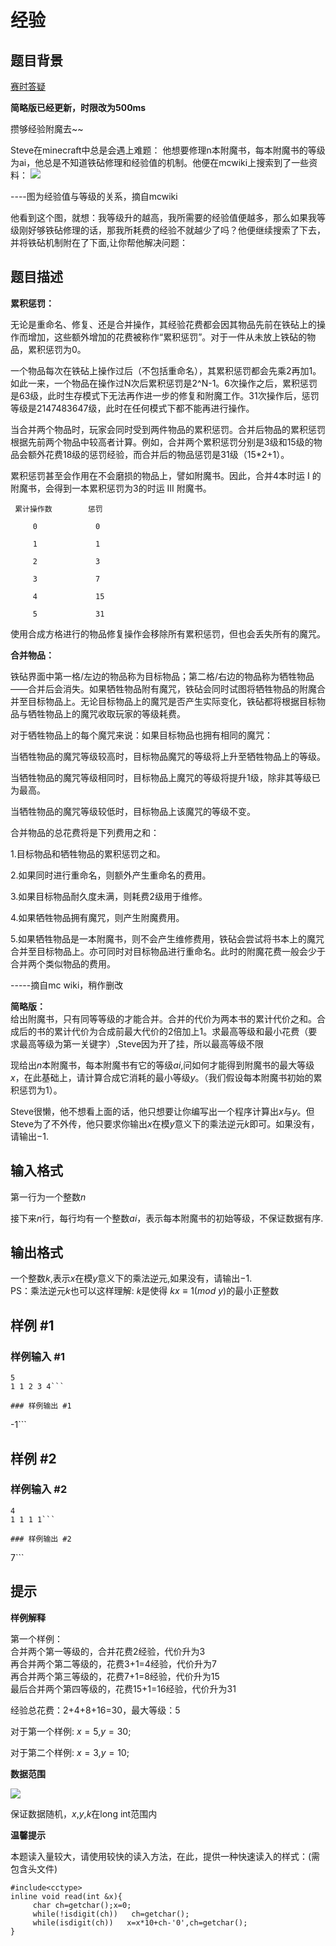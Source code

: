 # 经验

## 题目背景

[赛时答疑](https://www.luogu.org/discuss/show/80694)  

**简略版已经更新，时限改为500ms**

攒够经验附魔去~~

Steve在minecraft中总是会遇上难题：
他想要修理n本附魔书，每本附魔书的等级为ai，他总是不知道铁砧修理和经验值的机制。他便在mcwiki上搜索到了一些资料：
![](https://d1u5p3l4wpay3k.cloudfront.net/minecraft_zh_gamepedia/pChart4mw/e8160a1cad02998149d79c65237dc775.png)

----图为经验值与等级的关系，摘自mcwiki 

他看到这个图，就想：我等级升的越高，我所需要的经验值便越多，那么如果我等级刚好够铁砧修理的话，那我所耗费的经验不就越少了吗？他便继续搜索了下去，并将铁砧机制附在了下面,让你帮他解决问题：

## 题目描述

**累积惩罚：**

无论是重命名、修复、还是合并操作，其经验花费都会因其物品先前在铁砧上的操作而增加，这些额外增加的花费被称作“累积惩罚”。对于一件从未放上铁砧的物品，累积惩罚为0。

一个物品每次在铁砧上操作过后（不包括重命名），其累积惩罚都会先乘2再加1。如此一来，一个物品在操作过N次后累积惩罚是2^N-1。6次操作之后，累积惩罚是63级，此时生存模式下无法再作进一步的修复和附魔工作。31次操作后，惩罚等级是2147483647级，此时在任何模式下都不能再进行操作。

当合并两个物品时，玩家会同时受到两件物品的累积惩罚。合并后物品的累积惩罚根据先前两个物品中较高者计算。例如，合并两个累积惩罚分别是3级和15级的物品会额外花费18级的惩罚经验，而合并后的物品惩罚是31级（15*2+1）。

累积惩罚甚至会作用在不会磨损的物品上，譬如附魔书。因此，合并4本时运 I 的附魔书，会得到一本累积惩罚为3的时运 III 附魔书。

     累计操作数	      惩罚

         0	           0

         1	           1

         2	           3

         3	           7

         4	           15

         5	           31

使用合成方格进行的物品修复操作会移除所有累积惩罚，但也会丢失所有的魔咒。

**合并物品：**

铁砧界面中第一格/左边的物品称为目标物品；第二格/右边的物品称为牺牲物品——合并后会消失。如果牺牲物品附有魔咒，铁砧会同时试图将牺牲物品的附魔合并至目标物品上。无论目标物品上的魔咒是否产生实际变化，铁砧都将根据目标物品与牺牲物品上的魔咒收取玩家的等级耗费。

对于牺牲物品上的每个魔咒来说：如果目标物品也拥有相同的魔咒：

当牺牲物品的魔咒等级较高时，目标物品魔咒的等级将上升至牺牲物品上的等级。

当牺牲物品的魔咒等级相同时，目标物品上魔咒的等级将提升1级，除非其等级已为最高。    

当牺牲物品的魔咒等级较低时，目标物品上该魔咒的等级不变。
    
合并物品的总花费将是下列费用之和：

1.目标物品和牺牲物品的累积惩罚之和。

2.如果同时进行重命名，则额外产生重命名的费用。

3.如果目标物品耐久度未满，则耗费2级用于维修。

4.如果牺牲物品拥有魔咒，则产生附魔费用。

5.如果牺牲物品是一本附魔书，则不会产生维修费用，铁砧会尝试将书本上的魔咒合并至目标物品上。亦可同时对目标物品进行重命名。此时的附魔花费一般会少于合并两个类似物品的费用。

-----摘自mc wiki，稍作删改

**简略版：**  
给出附魔书，只有同等等级的才能合并。合并的代价为两本书的累计代价之和。合成后的书的累计代价为合成前最大代价的2倍加上1。求最高等级和最小花费（要求最高等级为第一关键字）,Steve因为开了挂，所以最高等级不限

现给出$n$本附魔书，每本附魔书有它的等级$ai$,问如何才能得到附魔书的最大等级$x$，在此基础上，请计算合成它消耗的最小等级$y$。（我们假设每本附魔书初始的累积惩罚为1）。

Steve很懒，他不想看上面的话，他只想要让你编写出一个程序计算出$x$与$y$。但Steve为了不外传，他只要求你输出$x$在模$y$意义下的乘法逆元$k$即可。如果没有，请输出$-1$.

## 输入格式

第一行为一个整数$n$

接下来$n$行，每行均有一个整数$ai$，表示每本附魔书的初始等级，不保证数据有序.

## 输出格式

一个整数$k$,表示$x$在模$y$意义下的乘法逆元,如果没有，请输出$-1$.  
PS：乘法逆元$k$也可以这样理解: $k$是使得 $kx\equiv1(mod$ $y)$的最小正整数

## 样例 #1

### 样例输入 #1
```
5
1 1 2 3 4```

### 样例输出 #1

```
-1```

## 样例 #2

### 样例输入 #2
```
4
1 1 1 1```

### 样例输出 #2

```
7```

## 提示

**样例解释**
 
第一个样例：    
合并两个第一等级的，合并花费2经验，代价升为3  
再合并两个第二等级的，花费3+1=4经验，代价升为7  
再合并两个第三等级的，花费7+1=8经验，代价升为15  
最后合并两个第四等级的，花费15+1=16经验，代价升为31  

经验总花费：2+4+8+16=30，最大等级：5


对于第一个样例: $x=5$,$y=30$;

对于第二个样例: $x=3$,$y=10$;

**数据范围**

![]( https://cdn.luogu.com.cn/upload/pic/41547.png )

保证数据随机，$x$,$y$,$k$在long int范围内

**温馨提示**

本题读入量较大，请使用较快的读入方法，在此，提供一种快速读入的样式：(需包含头文件<cctype>)

```
#include<cctype>
inline void read(int &x){
     char ch=getchar();x=0;
     while(!isdigit(ch))   ch=getchar();
     while(isdigit(ch))   x=x*10+ch-'0',ch=getchar();
}
```
